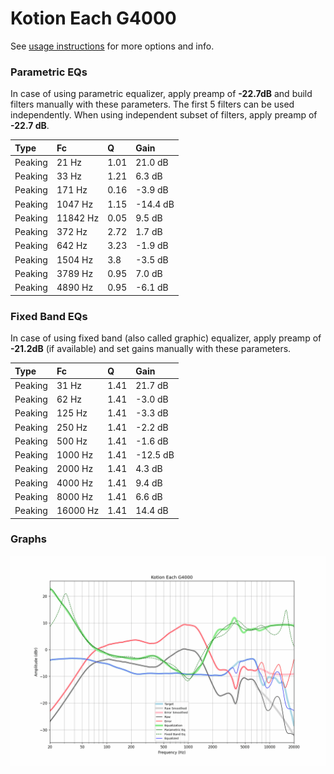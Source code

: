 # Kotion Each G4000
See [usage instructions](https://github.com/jaakkopasanen/AutoEq#usage) for more options and info.

### Parametric EQs
In case of using parametric equalizer, apply preamp of **-22.7dB** and build filters manually
with these parameters. The first 5 filters can be used independently.
When using independent subset of filters, apply preamp of **-22.7 dB**.

| Type    | Fc       |    Q | Gain     |
|:--------|:---------|:-----|:---------|
| Peaking | 21 Hz    | 1.01 | 21.0 dB  |
| Peaking | 33 Hz    | 1.21 | 6.3 dB   |
| Peaking | 171 Hz   | 0.16 | -3.9 dB  |
| Peaking | 1047 Hz  | 1.15 | -14.4 dB |
| Peaking | 11842 Hz | 0.05 | 9.5 dB   |
| Peaking | 372 Hz   | 2.72 | 1.7 dB   |
| Peaking | 642 Hz   | 3.23 | -1.9 dB  |
| Peaking | 1504 Hz  | 3.8  | -3.5 dB  |
| Peaking | 3789 Hz  | 0.95 | 7.0 dB   |
| Peaking | 4890 Hz  | 0.95 | -6.1 dB  |

### Fixed Band EQs
In case of using fixed band (also called graphic) equalizer, apply preamp of **-21.2dB**
(if available) and set gains manually with these parameters.

| Type    | Fc       |    Q | Gain     |
|:--------|:---------|:-----|:---------|
| Peaking | 31 Hz    | 1.41 | 21.7 dB  |
| Peaking | 62 Hz    | 1.41 | -3.0 dB  |
| Peaking | 125 Hz   | 1.41 | -3.3 dB  |
| Peaking | 250 Hz   | 1.41 | -2.2 dB  |
| Peaking | 500 Hz   | 1.41 | -1.6 dB  |
| Peaking | 1000 Hz  | 1.41 | -12.5 dB |
| Peaking | 2000 Hz  | 1.41 | 4.3 dB   |
| Peaking | 4000 Hz  | 1.41 | 9.4 dB   |
| Peaking | 8000 Hz  | 1.41 | 6.6 dB   |
| Peaking | 16000 Hz | 1.41 | 14.4 dB  |

### Graphs
![](./Kotion%20Each%20G4000.png)